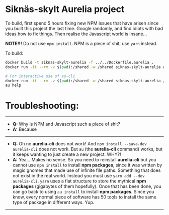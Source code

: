 Siknäs-skylt Aurelia project
============================

To build, first spend 5 hours fixing new NPM issues that have arisen since you built this project the last time. Google randomly, and find idiots with bad ideas how to fix things. Then realise the Javascript world is insane...

**NOTE!!!** Do not use `npm install`. NPM is a piece of shit, use `yarn` instead.

To build:

```bash
docker build -t siknas-skylt-aurelia -f ../../Dockerfile.aurelia .
docker run -it --rm -v $(pwd):/shared -w /shared siknas-skylt-aurelia au build

# For interactive use of au-cli
docker run -it --rm -v $(pwd):/shared -w /shared siknas-skylt-aurelia /bin/sh
au help
```

# Troubleshooting:

---

- **Q:** Why is NPM and Javascript such a piece of shit?
- **A:** Because

---

- **Q:** Oh no **aurelia-cli** does not work! And `npm install --save-dev aurelia-cli` does not work. But `au` (the **aurelia-cli** command) works, but it keeps wanting to just create a new project. WHY?!
- **A:** Yea... Makes no sense. So you need to reinstall **aurelia-cli** but you cannot use `npm install` to install **npm packages**, since it was written by magic gnomes that made use of infinite file paths. Something that does not exist in the real world. Instead you must use `yarn add --dev aurelia-cli`. `yarn` uses a flat structure to store the mythical **npm packages** (gigabytes of them hopefully). Once that has been done, you can go back to using `au install` to install **npm packages**. Since you know, every normal piece of software has 50 tools to install the same type of package in different ways. Yup.

---
